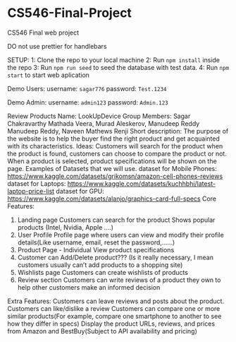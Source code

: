 # CS546-Final-Project
CS546 Final web project

DO not use prettier for handlebars

SETUP:
    1: Clone the repo to your local machine
    2: Run `npm install` inside the repo
    3: Run `npm run seed` to seed the database with test data.
    4: Run `npm start` to start web aplication

Demo Users:
    username: `sagar776`
    password: `Test.1234`
    
Demo Admin:
    username: `admin123`
    password: `Admin.123`

Review Products
Name: LookUpDevice
Group Members: Sagar Chakravarthy Mathada Veera, Murad Aleskerov, Manudeep Reddy Manudeep Reddy, Naveen Mathews Renji 
Short description:
The purpose of the website is to help the buyer find the right product and get acquainted with its characteristics.
Ideas:
Customers will search for the product when the product is found, customers can choose to compare the product or not. When a product is selected, product specifications will be shown on the page.
Examples of Datasets that we will use.
dataset for Mobile Phones: https://www.kaggle.com/datasets/grikomsn/amazon-cell-phones-reviews
dataset for Laptops:
https://www.kaggle.com/datasets/kuchhbhi/latest-laptop-price-list
dataset for GPU:
https://www.kaggle.com/datasets/alanjo/graphics-card-full-specs
Core Features:
1. Landing page
Customers can search for the product
Shows popular products (Intel, Nvidia, Apple ….)
2. User Profile
 Profile page where users can view and modify their profile details(Like username, email, reset the password,……)
3. Product Page - Individual
 View product specifications
4. Customer can Add/Delete product??? (Is it really necessary, I mean customers usually can’t add products to a shopping site)
5. Wishlists page
Customers can create wishlists of products
6. Review section
 Customers can write reviews of a product they own to help other customers make an informed decision
 
Extra Features:
Customers can leave reviews and posts about the product.
Customers can like/dislike a review
Customers can compare one or more similar products(For example, compare one smartphone to another to see how they differ in specs)
 Display the product URLs, reviews, and prices from Amazon and BestBuy(Subject to API availability and pricing)

